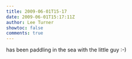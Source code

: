 ```yaml
---
title: 2009-06-01T15-17
date: 2009-06-01T15:17:11Z
author: Lee Turner
showtoc: false
comments: true
---
```


has been paddling in the sea with the little guy :-)

